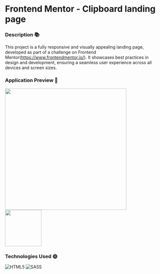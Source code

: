 # Frontend Mentor - Clipboard landing page
### Description 📚
This project is a fully responsive and visually appealing landing page, developed as part of a challenge on Frontend Mentor(https://www.frontendmentor.io/). It showcases best practices in design and development, ensuring a seamless user experience across all devices and screen sizes.

### Application Preview 📸
<img src="https://github.com/user-attachments/assets/29cf1d25-44c3-44a7-b316-9e6d39c2f108" width="400">
<img src="https://github.com/user-attachments/assets/8388c367-f0f8-4564-b740-40da5b749ea1" width="120">

### Technologies Used 🌞
 ![HTML5](https://img.shields.io/badge/html5-%23E34F26.svg?style=for-the-badge&logo=html5&logoColor=white) ![SASS](https://img.shields.io/badge/SASS-%23CC6699.svg?style=for-the-badge&logo=sass&logoColor=white)
